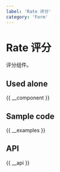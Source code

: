 ```yaml
---
label: 'Rate 评分'
category: 'Form'
---
```


# Rate 评分

评分组件。

## Used alone

{{ __component }}

## Sample code

{{ __examples }}

## API

{{ __api }}
